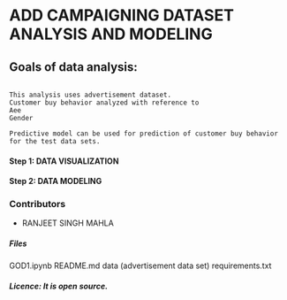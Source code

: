 # ADD CAMPAIGNING DATASET ANALYSIS AND MODELING

## Goals of data analysis:  

``` 

This analysis uses advertisement dataset.
Customer buy behavior analyzed with reference to 
Aee
Gender

Predictive model can be used for prediction of customer buy behavior for the test data sets. 

``` 

#### Step 1: DATA VISUALIZATION  
#### Step 2: DATA MODELING



### Contributors
- RANJEET SINGH MAHLA








##### Files
GOD1.ipynb
README.md
data (advertisement data set)
requirements.txt



##### Licence: It is open source. 
